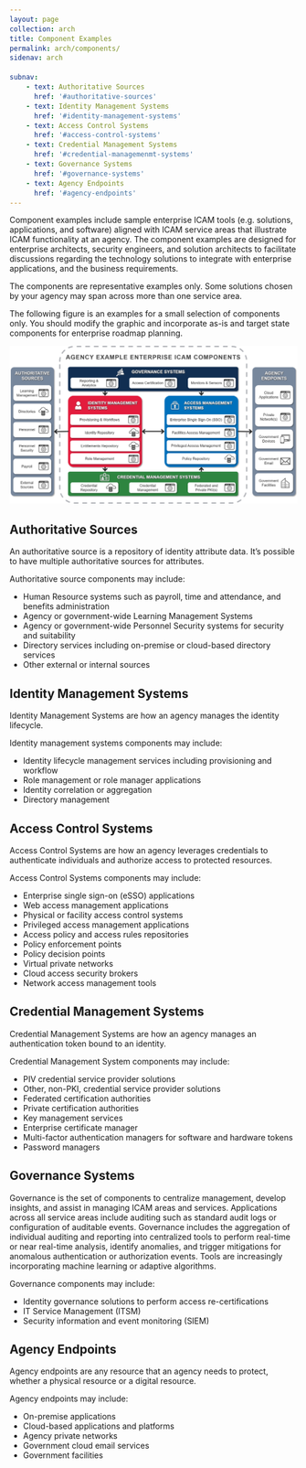 ```yaml
---
layout: page
collection: arch
title: Component Examples
permalink: arch/components/
sidenav: arch

subnav:
    - text: Authoritative Sources
      href: '#authoritative-sources'
    - text: Identity Management Systems
      href: '#identity-management-systems'
    - text: Access Control Systems
      href: '#access-control-systems'
    - text: Credential Management Systems
      href: '#credential-managemenmt-systems'
    - text: Governance Systems
      href: '#governance-systems'
    - text: Agency Endpoints
      href: '#agency-endpoints'
---
```


Component examples include sample enterprise ICAM tools (e.g. solutions, applications, and software) aligned with ICAM service areas that illustrate ICAM functionality at an agency. The component examples are designed for enterprise architects, security engineers, and solution architects to facilitate discussions regarding the technology solutions to integrate with enterprise applications, and the business requirements.

The components are representative examples only. Some solutions chosen by your agency may span across more than one service area. 

The following figure is an examples for a small selection of components only.  You should modify the graphic and incorporate as-is and target state components for enterprise roadmap planning.

![A diagram that shows example components for each service area, and relationships between practice areas.](/../../assets/arch/ComponentExamples.png)

## Authoritative Sources
An authoritative source is a repository of identity attribute data.  It’s possible to have multiple authoritative sources for attributes.

Authoritative source components may include:

- Human Resource systems such as payroll, time and attendance, and benefits administration
- Agency or government-wide Learning Management Systems
- Agency or government-wide Personnel Security systems for security and suitability
- Directory services including on-premise or cloud-based directory services
- Other external or internal sources

## Identity Management Systems
Identity Management Systems are how an agency manages the identity lifecycle. 

Identity management systems components may include:

- Identity lifecycle management services including provisioning and workflow 
- Role management or role manager applications
- Identity correlation or aggregation
- Directory management

## Access Control Systems
Access Control Systems are how an agency leverages credentials to authenticate individuals and authorize access to protected resources.

Access Control Systems components may include:

- Enterprise single sign-on (eSSO) applications
- Web access management applications
- Physical or facility access control systems 
- Privileged access management applications
- Access policy and access rules repositories
- Policy enforcement points 
- Policy decision points
- Virtual private networks
- Cloud access security brokers
- Network access management tools


## Credential Management Systems
Credential Management Systems are how an agency manages an authentication token bound to an identity.

Credential Management System components may include:

- PIV credential service provider solutions
- Other, non-PKI, credential service provider solutions 
- Federated certification authorities
- Private certification authorities
- Key management services 
- Enterprise certificate manager
- Multi-factor authentication managers for software and hardware tokens
- Password managers

## Governance Systems
Governance is the set of components to centralize management, develop insights, and assist in managing ICAM areas and services. Applications across all service areas include auditing such as standard audit logs or configuration of auditable events.   Governance includes the aggregation of individual auditing and reporting into centralized tools to perform real-time or near real-time analysis, identify anomalies, and trigger mitigations for anomalous authentication or authorization events.  Tools are increasingly incorporating machine learning or adaptive algorithms. 

Governance components may include:

- Identity governance solutions to perform access re-certifications 
- IT Service Management (ITSM)
- Security information and event monitoring (SIEM)

## Agency Endpoints
Agency endpoints are any resource that an agency needs to protect, whether a physical resource or a digital resource. 

Agency endpoints may include:

- On-premise applications
- Cloud-based applications and platforms
- Agency private networks
- Government cloud email services
- Government facilities

